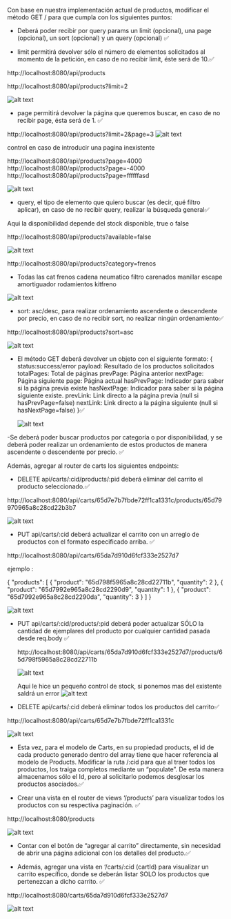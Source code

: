 Con base en nuestra implementación actual de productos, modificar el método GET / para que cumpla con los siguientes puntos:

- Deberá poder recibir por query params un limit (opcional), una page (opcional), un sort (opcional) y un query (opcional) ✅

- limit permitirá devolver sólo el número de elementos solicitados al momento de la petición, en caso de no recibir limit, éste será de 10.✅

http://localhost:8080/api/products

http://localhost:8080/api/products?limit=2

![alt text](.src/public/images/image.png)

- page permitirá devolver la página que queremos buscar, en caso de no recibir page, ésta será de 1. ✅

http://localhost:8080/api/products?limit=2&page=3
![alt text](/images/image-1.png)

control en caso de introducir una pagina inexistente

http://localhost:8080/api/products?page=4000
http://localhost:8080/api/products?page=-4000
http://localhost:8080/api/products?page=ffffffasd

![alt text](image-13.png)

- query, el tipo de elemento que quiero buscar (es decir, qué filtro aplicar), en caso de no recibir query, realizar la búsqueda general✅

Aqui la disponibilidad depende del stock disponible, true o false

http://localhost:8080/api/products?available=false

![alt text](image-3.png)

http://localhost:8080/api/products?category=frenos

- Todas las cat
  frenos
  cadena
  neumatico
  filtro
  carenados
  manillar
  escape
  amortiguador
  rodamientos
  kitfreno

![alt text](image-2.png)

- sort: asc/desc, para realizar ordenamiento ascendente o descendente por precio, en caso de no recibir sort, no realizar ningún ordenamiento✅

http://localhost:8080/api/products?sort=asc

![alt text](image-4.png)

- El método GET deberá devolver un objeto con el siguiente formato:
  {
  status:success/error
  payload: Resultado de los productos solicitados
  totalPages: Total de páginas
  prevPage: Página anterior
  nextPage: Página siguiente
  page: Página actual
  hasPrevPage: Indicador para saber si la página previa existe
  hasNextPage: Indicador para saber si la página siguiente existe.
  prevLink: Link directo a la página previa (null si hasPrevPage=false)
  nextLink: Link directo a la página siguiente (null si hasNextPage=false)
  }✅

  ![alt text](image-5.png)

-Se deberá poder buscar productos por categoría o por disponibilidad, y se deberá poder realizar un ordenamiento de
estos productos de manera ascendente o descendente por precio. ✅

Además, agregar al router de carts los siguientes endpoints:

- DELETE api/carts/:cid/products/:pid deberá eliminar del carrito el producto seleccionado.✅

http://localhost:8080/api/carts/65d7e7b7fbde72ff1ca1331c/products/65d79970965a8c28cd22b3b7

![alt text](image-6.png)

- PUT api/carts/:cid deberá actualizar el carrito con un arreglo de productos con el formato especificado arriba. ✅

http://localhost:8080/api/carts/65da7d910d6fcf333e2527d7

ejemplo :

{
"products": [
{ "product": "65d798f5965a8c28cd22711b", "quantity": 2 },
{ "product": "65d7992e965a8c28cd2290d9", "quantity": 1 },
{ "product": "65d7992e965a8c28cd2290da", "quantity": 3 }
]
}

![alt text](image-7.png)

- PUT api/carts/:cid/products/:pid deberá poder actualizar SÓLO la cantidad de ejemplares del
  producto por cualquier cantidad pasada desde req.body ✅

  http://localhost:8080/api/carts/65da7d910d6fcf333e2527d7/products/65d798f5965a8c28cd22711b

  ![alt text](image-8.png)

  Aqui le hice un pequeño control de stock, si ponemos mas del existente saldrá un error
  ![alt text](image-9.png)

- DELETE api/carts/:cid deberá eliminar todos los productos del carrito✅

http://localhost:8080/api/carts/65d7e7b7fbde72ff1ca1331c

![alt text](image-10.png)

- Esta vez, para el modelo de Carts, en su propiedad products, el id de cada producto generado dentro del
  array tiene que hacer referencia al modelo de Products. Modificar la ruta /:cid para que al traer todos
  los productos, los traiga completos mediante un “populate”. De esta manera almacenamos sólo el Id, pero
  al solicitarlo podemos desglosar los productos asociados.✅

- Crear una vista en el router de views ‘/products’ para visualizar todos los productos con su respectiva paginación. ✅

http://localhost:8080/products

![alt text](image-11.png)

- Contar con el botón de “agregar al carrito” directamente, sin necesidad de abrir una página adicional con los detalles del producto.✅

- Además, agregar una vista en ‘/carts/:cid (cartId) para visualizar un carrito específico, donde se deberán listar SOLO los productos que pertenezcan a dicho carrito. ✅

http://localhost:8080/carts/65da7d910d6fcf333e2527d7

![alt text](image-12.png)
